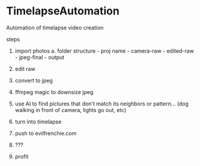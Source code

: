 # TimelapseAutomation

Automation of timelapse video creation

  steps
1. import photos
    a. folder structure      - proj name
                                - camera-raw
                                - edited-raw
                                - jpeg-final
                                - output

2. edit raw 
3. convert to jpeg 
4. ffmpeg magic to downsize jpeg 
5. use AI to find pictures that don't match its neighbors or pattern... (dog walking in front of camera, lights go out, etc)
6. turn into timelapse 
7. push to evilfrenchie.com 
8. ???
9. profit
 

